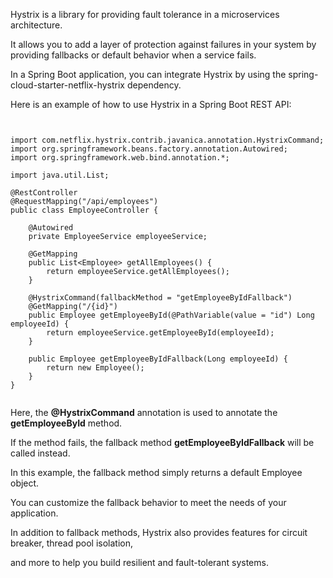 

Hystrix is a library for providing fault tolerance in a microservices architecture. 

It allows you to add a layer of protection against failures in your system by providing fallbacks or default behavior when a service fails. 

In a Spring Boot application, you can integrate Hystrix by using the spring-cloud-starter-netflix-hystrix dependency.

Here is an example of how to use Hystrix in a Spring Boot REST API:


```


import com.netflix.hystrix.contrib.javanica.annotation.HystrixCommand;
import org.springframework.beans.factory.annotation.Autowired;
import org.springframework.web.bind.annotation.*;

import java.util.List;

@RestController
@RequestMapping("/api/employees")
public class EmployeeController {

    @Autowired
    private EmployeeService employeeService;

    @GetMapping
    public List<Employee> getAllEmployees() {
        return employeeService.getAllEmployees();
    }

    @HystrixCommand(fallbackMethod = "getEmployeeByIdFallback")
    @GetMapping("/{id}")
    public Employee getEmployeeById(@PathVariable(value = "id") Long employeeId) {
        return employeeService.getEmployeeById(employeeId);
    }

    public Employee getEmployeeByIdFallback(Long employeeId) {
        return new Employee();
    }
}


```

Here, the **@HystrixCommand** annotation is used to annotate the **getEmployeeById** method. 

If the method fails, the fallback method **getEmployeeByIdFallback** will be called instead. 

In this example, the fallback method simply returns a default Employee object. 

You can customize the fallback behavior to meet the needs of your application.

In addition to fallback methods, Hystrix also provides features for circuit breaker, thread pool isolation, 

and more to help you build resilient and fault-tolerant systems.


